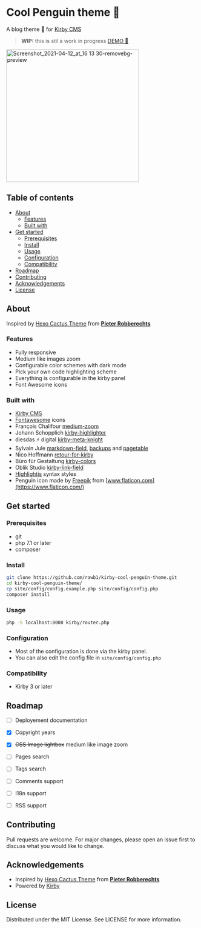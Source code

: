 # Cool Penguin theme :penguin:

A blog theme 🐧 for [Kirby CMS](https://getkirby.com/)

> **WIP:** this is stil a work in progress [DEMO 🐧](https://rawb1.me/)

<img width="350" alt="Screenshot_2021-04-12_at_16 13 30-removebg-preview" src="https://user-images.githubusercontent.com/25453942/114409446-c19d7700-9baa-11eb-958b-83b28c93464a.png">

## Table of contents
  - [About](#about)
    - [Features](#features)
    - [Built with](#built-with)
  - [Get started](#get-started)
    - [Prerequisites](#prerequisites)
    - [Install](#install)
    - [Usage](#usage)
    - [Configuration](#configuration)
    - [Compatibility](#compatibility)
  - [Roadmap](#roadmap)
  - [Contributing](#contributing)
  - [Acknowledgements](#acknowledgements)
  - [License](#license)
  
## About
Inspired by [Hexo Cactus Theme](https://probberechts.github.io/hexo-theme-cactus/) from [**Pieter Robberechts**](https://github.com/probberechts)

### Features
- Fully responsive
- Medium like images zoom
- Configurable color schemes with dark mode
- Pick your own code highlighting scheme
- Everything is configurable in the kirby panel
- Font Awesome icons

### Built with
- [Kirby CMS](https://getkirby.com/)
- [Fontawesome](https://fontawesome.com/) icons
- François Chalifour [medium-zoom](https://github.com/francoischalifour/medium-zoom)
- Johann Schopplich [kirby-highlighter](https://github.com/johannschopplich/kirby-highlighter)
- diesdas ⚡️ digital [kirby-meta-knight](https://github.com/diesdasdigital/kirby-meta-knight)
- Sylvain Jule [markdown-field](https://github.com/sylvainjule/kirby-markdown-field), [backups](https://github.com/sylvainjule/kirby-backups)  and [pagetable](https://github.com/sylvainjule/kirby-pagetable)
- Nico Hoffmann [retour-for-kirby](https://github.com/distantnative/retour-for-kirby)
- Büro für Gestaltung [kirby-colors](https://github.com/hananils/kirby-colors)
- Oblik Studio [kirby-link-field](https://github.com/OblikStudio/kirby-link-field)
- [Highlightjs](https://highlightjs.org/) syntax styles
- Penguin icon made by [Freepik](https://www.freepik.com) from [www.flaticon.com](https://www.flaticon.com/)

## Get started
### Prerequisites
- git
- php 7.1 or later
- composer

### Install
```sh
git clone https://github.com/rawb1/kirby-cool-penguin-theme.git
cd kirby-cool-penguin-theme/
cp site/config/config.example.php site/config/config.php
composer install
```

### Usage
```sh
php -S localhost:8000 kirby/router.php
```

### Configuration
- Most of the configuration is done via the kirby panel.
- You can also edit the config file in `site/config/config.php`

### Compatibility
- Kirby 3 or later

## Roadmap
* [ ] Deployement documentation
* [x] Copyright years
* [x] ~~CSS Image lightbox~~ medium like image zoom
* [ ] Pages search
* [ ] Tags search
* [ ] Comments support
* [ ] I18n support
* [ ] RSS support


## Contributing
Pull requests are welcome. For major changes, please open an issue first to discuss what you would like to change.

## Acknowledgements
- Inspired by [Hexo Cactus Theme](https://github.com/probberechts/hexo-theme-cactus) from [**Pieter Robberechts**](https://github.com/probberechts)
- Powered by [Kirby](https://github.com/getkirby/kirby)
  
## License
Distributed under the MIT License. See LICENSE for more information.
